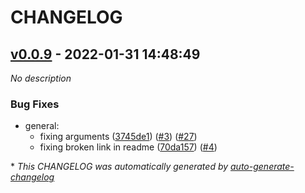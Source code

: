 # CHANGELOG

## [v0.0.9](https://github.com/databricks/terraform-databricks-aws-workspace/releases/tag/v0.0.9) - 2022-01-31 14:48:49

*No description*

### Bug Fixes

- general:
  - fixing arguments ([3745de1](https://github.com/databricks/terraform-databricks-aws-workspace/commit/3745de10c7f124efe5ed390123e259746a94d56a)) ([#3](https://github.com/databricks/terraform-databricks-aws-workspace/pull/3)) ([#27](https://github.com/tomarv2/terraform-databricks-aws-workspace/pull/27))
  - fixing broken link in readme ([70da157](https://github.com/databricks/terraform-databricks-aws-workspace/commit/70da15703f048f4b880be1d415eb22db2047d7ee)) ([#4](https://github.com/tomarv2/terraform-databricks-aws-workspace/pull/4))

\* *This CHANGELOG was automatically generated by [auto-generate-changelog](https://github.com/BobAnkh/auto-generate-changelog)*
